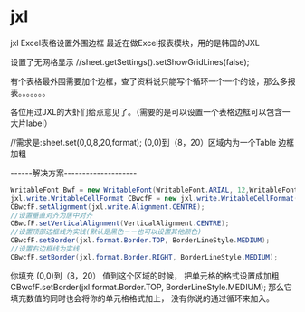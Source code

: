 # jxl
<!-- @author DHJT 2019-06-21 -->
jxl Excel表格设置外围边框
最近在做Excel报表模块，用的是韩国的JXL

设置了无网格显示 //sheet.getSettings().setShowGridLines(false);

有个表格最外围需要加个边框，查了资料说只能写个循环一个一个的设，那么多报表。。。。。。。

各位用过JXL的大虾们给点意见了。（需要的是可以设置一个表格边框可以包含一大片label）

//需求是:sheet.set(0,0,8,20,format); (0,0)到（8，20）区域内为一个Table 边框加粗

------解决方案--------------------
```java
WritableFont Bwf = new WritableFont(WritableFont.ARIAL, 12,WritableFont.NO_BOLD, false);
jxl.write.WritableCellFormat CBwcfF = new jxl.write.WritableCellFormat(Bwf);
CBwcfF.setAlignment(jxl.write.Alignment.CENTRE);
//设置垂直对齐为居中对齐
CBwcfF.setVerticalAlignment(VerticalAlignment.CENTRE);
//设置顶部边框线为实线(默认是黑色－－也可以设置其他颜色)
CBwcfF.setBorder(jxl.format.Border.TOP, BorderLineStyle.MEDIUM);
//设置右边框线为实线
CBwcfF.setBorder(jxl.format.Border.RIGHT, BorderLineStyle.MEDIUM);
```
你填充 (0,0)到（8，20） 值到这个区域的时候， 把单元格的格式设置成加粗
CBwcfF.setBorder(jxl.format.Border.TOP, BorderLineStyle.MEDIUM);
那么它填充数值的同时也会将你的单元格格式加上， 没有你说的通过循环来加入。